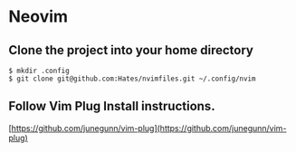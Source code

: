 # Neovim

## Clone the project into your home directory

```
$ mkdir .config
$ git clone git@github.com:Hates/nvimfiles.git ~/.config/nvim
```

## Follow Vim Plug Install instructions.

[https://github.com/junegunn/vim-plug](https://github.com/junegunn/vim-plug)
